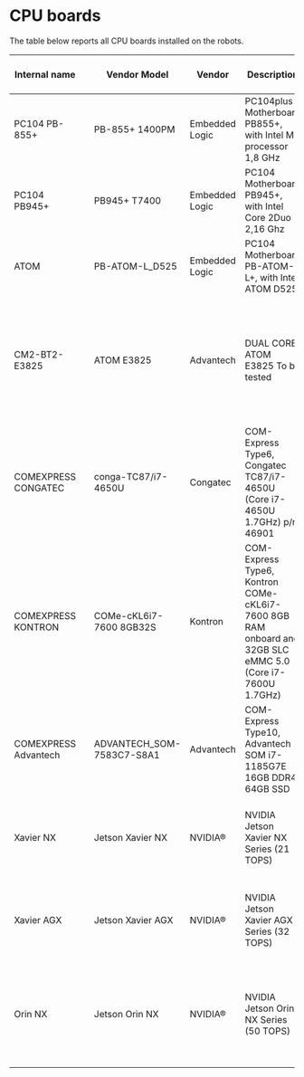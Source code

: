 # CPU boards
The table below reports all CPU boards installed on the robots.

| Internal name    |   | Vendor Model            | Vendor         | Description                                                                                              | Board Form factor   | Robot version              | CPU                       | RAM       | HardDisk            | OTHER / BIOS  |
|------------------|---|-------------------------|----------------|----------------------------------------------------------------------------------------------------------|---------------------|---------------------------|---------------------------|-----------|---------------------|---------------|
| PC104 PB-855+    |   | PB-855+ 1400PM          | Embedded Logic | PC104plus Motherboard PB855+, with Intel M processor 1,8 GHz                                             | PC104 Plus Standard | iCub 1.0                  | Intel M processor 1,8 GHz |           | n.a. (*) USB pen    |               |
| PC104 PB945+     |   | PB945+ T7400            | Embedded Logic | PC104 Motherboard PB945+, with Intel Core 2Duo 2,16 Ghz                                                  | PC104 Plus Standard | iCub 1.0 and iCub 2.0     | Intel Core 2Duo 2,16 Ghz  |           | n.a. (*) USB pen    |               |
| ATOM             |   | PB-ATOM-L_D525          | Embedded Logic | PC104 Motherboard PB-ATOM-L+, with Intel ATOM D525                                                       | PC104 Plus Standard | iCub 1.0 and iCub 2.0     | Intel ATOM D525           |           | n.a. (*) USB pen    |               |
| CM2-BT2-E3825    |   | ATOM E3825              | Advantech      | DUAL CORE ATOM E3825 To be tested                                                                        | PC104 Plus Standard | iCub 1.0 and iCub 2.0     | Intel ATOM E3825          | 4GB       | mSATA drive         |  [Manual][manual-cm2-bt2] Disable UEFI boot from BIOS to boot from iCub LIVE USB |
| COMEXPRESS CONGATEC  |   | conga-TC87/i7-4650U     | Congatec       | COM-Express Type6, Congatec TC87/i7-4650U (Core i7-4650U 1.7GHz) p/n 46901                           | COM-Express Type6   | iCub 2.5, iCub 3.0        | Core i7-4650U             | 8GB       | external SATA 32GB  |               |
| COMEXPRESS KONTRON   |   | COMe-cKL6i7-7600 8GB32S | Kontron        | COM-Express Type6, Kontron COMe-cKL6i7-7600 8GB RAM onboard and 32GB SLC eMMC 5.0 (Core i7-7600U 1.7GHz) | COM-Express Type6   | iCub 2.5-2.6 and 2.7  | Intel i7-7600U            | 8+8GB RAM | onboard 32GB        |               |
| COMEXPRESS Advantech |   |  ADVANTECH_SOM-7583C7-S8A1  |   Advantech  |  COM-Express Type10, Advantech SOM i7-1185G7E 16GB DDR4, 64GB SSD                                  |  Com-Express Type 10    | ergoCub 1.x           | Intel i7-1185G7E 4 cores 2.8GHz  |  16GB RAM DDR4  |  onboard 64GB NVMe SSD |  | 
| Xavier NX | | Jetson Xavier NX | NVIDIA® | NVIDIA Jetson Xavier NX Series (21 TOPS) | Connect Tech Quark Carrier Board | iCub 2.10, iCub 3.0, iRonCub 3.0 | 384-core Volta GPU, 6-core Carmel Arm 64-bit CPU | 16GB (8GB) RAM | | |
| Xavier AGX | | Jetson Xavier AGX | NVIDIA® | NVIDIA Jetson Xavier AGX Series (32 TOPS) | Connect Tech Rogue Carrier Board | ergoCub 1.x | 512-core Volta GPU, 8-core Carmel Arm 64-bit CPU | 16GB RAM | | |
| Orin NX | | Jetson Orin NX | NVIDIA® | NVIDIA Jetson Orin NX Series (50 TOPS) | Connect Tech Boson for FRAMOS Carrier Board | ergoCub 1.1 | 1024-core Ampere GPU, 8-core Arm Cortex-A78AE 64-bit CPU | 16GB RAM | 64GB SSD | |

[manual-cm2-bt2]: https://www.mouser.it/datasheet/2/452/CM1-BT1_Datasheet_en_1-347744.pdf
